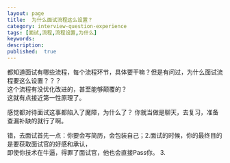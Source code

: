 ```yaml
---
layout: page
title:  为什么面试流程这么设置？
category: interview-question-experience
tags: [面试,流程,流程设置,为什么]
keywords:
description:
published:  true
---
```


都知道面试有哪些流程，每个流程环节，具体要干嘛？但是有问过，为什么面试流程要这么设置？？？  
这个流程有没优化改进的，甚至能够颠覆的？  
这就有点接近第一性原理了。  

感觉都对待面试这事都陷入了魔障，为什么了？  你就当做是聊天，去复习，准备查漏补缺的就行了啊。  

错，去面试首先一点：你要会写简历，会包装自己；2.面试的时候，你的最终目的是要获取面试官的好感和承认，  
即使你技术在牛逼，得罪了面试官，他也会直接Pass你。
3.











